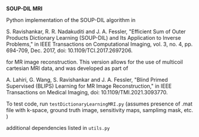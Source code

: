 **SOUP-DIL MRI**

Python implementation of the SOUP-DIL algorithm  in 

S. Ravishankar, R. R. Nadakuditi and J. A. Fessler, 
"Efficient Sum of Outer Products Dictionary Learning (SOUP-DIL) and Its Application to Inverse Problems," 
in IEEE Transactions on Computational Imaging, vol. 3, no. 4, pp. 694-709, Dec. 2017, doi: 10.1109/TCI.2017.2697206.

for MR image reconstruction. This version allows for the use of multicoil cartesian MRI data, and was developed as part of

A. Lahiri, G. Wang, S. Ravishankar and J. A. Fessler, 
"Blind Primed Supervised (BLIPS) Learning for MR Image Reconstruction," 
in IEEE Transactions on Medical Imaging, doi: 10.1109/TMI.2021.3093770.

To test code, run `testDictionaryLearningMRI.py` (assumes presence of .mat file with k-space, ground truth image, sensitivity maps, samplimg mask, etc. )

additional dependencies listed in `utils.py`


